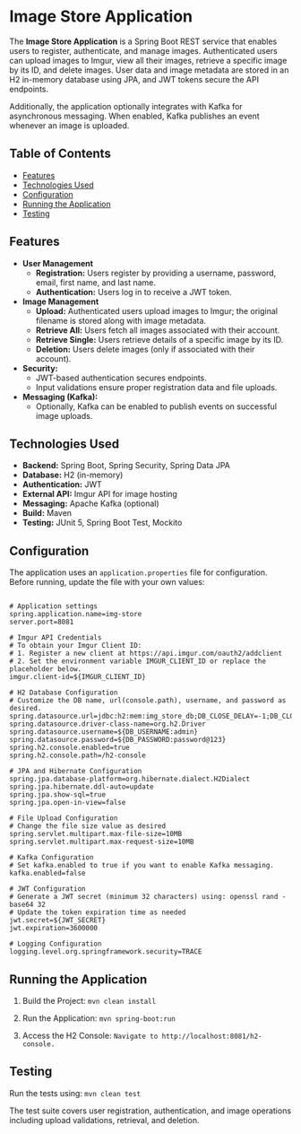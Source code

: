 # Image Store Application

The **Image Store Application** is a Spring Boot REST service that enables users to register, authenticate, and manage images. Authenticated users can upload images to Imgur, view all their images, retrieve a specific image by its ID, and delete images. User data and image metadata are stored in an H2 in-memory database using JPA, and JWT tokens secure the API endpoints.

Additionally, the application optionally integrates with Kafka for asynchronous messaging. When enabled, Kafka publishes an event whenever an image is uploaded.

## Table of Contents

- [Features](#features)
- [Technologies Used](#technologies-used)
- [Configuration](#configuration)
- [Running the Application](#running-the-application)
- [Testing](#testing)

## Features

- **User Management**
  - **Registration:** Users register by providing a username, password, email, first name, and last name.
  - **Authentication:** Users log in to receive a JWT token.
- **Image Management**
  - **Upload:** Authenticated users upload images to Imgur; the original filename is stored along with image metadata.
  - **Retrieve All:** Users fetch all images associated with their account.
  - **Retrieve Single:** Users retrieve details of a specific image by its ID.
  - **Deletion:** Users delete images (only if associated with their account).
- **Security:**  
  - JWT-based authentication secures endpoints.
  - Input validations ensure proper registration data and file uploads.
- **Messaging (Kafka):**
  - Optionally, Kafka can be enabled to publish events on successful image uploads.
  
## Technologies Used

- **Backend:** Spring Boot, Spring Security, Spring Data JPA
- **Database:** H2 (in-memory)
- **Authentication:** JWT
- **External API:** Imgur API for image hosting
- **Messaging:** Apache Kafka (optional)
- **Build:** Maven
- **Testing:** JUnit 5, Spring Boot Test, Mockito

## Configuration

The application uses an `application.properties` file for configuration. Before running, update the file with your own values:

```properties

# Application settings
spring.application.name=img-store
server.port=8081

# Imgur API Credentials
# To obtain your Imgur Client ID:
# 1. Register a new client at https://api.imgur.com/oauth2/addclient
# 2. Set the environment variable IMGUR_CLIENT_ID or replace the placeholder below.
imgur.client-id=${IMGUR_CLIENT_ID}

# H2 Database Configuration
# Customize the DB name, url(console.path), username, and password as desired.
spring.datasource.url=jdbc:h2:mem:img_store_db;DB_CLOSE_DELAY=-1;DB_CLOSE_ON_EXIT=FALSE
spring.datasource.driver-class-name=org.h2.Driver
spring.datasource.username=${DB_USERNAME:admin}
spring.datasource.password=${DB_PASSWORD:password@123}
spring.h2.console.enabled=true
spring.h2.console.path=/h2-console

# JPA and Hibernate Configuration
spring.jpa.database-platform=org.hibernate.dialect.H2Dialect
spring.jpa.hibernate.ddl-auto=update
spring.jpa.show-sql=true
spring.jpa.open-in-view=false

# File Upload Configuration
# Change the file size value as desired
spring.servlet.multipart.max-file-size=10MB
spring.servlet.multipart.max-request-size=10MB

# Kafka Configuration
# Set kafka.enabled to true if you want to enable Kafka messaging.
kafka.enabled=false

# JWT Configuration
# Generate a JWT secret (minimum 32 characters) using: openssl rand -base64 32
# Update the token expiration time as needed
jwt.secret=${JWT_SECRET}
jwt.expiration=3600000

# Logging Configuration
logging.level.org.springframework.security=TRACE
```

## Running the Application
1. Build the Project:
`mvn clean install`

2. Run the Application:
`mvn spring-boot:run`

3. Access the H2 Console:
`Navigate to http://localhost:8081/h2-console.`


## Testing
Run the tests using:
`mvn clean test`

The test suite covers user registration, authentication, and image operations including upload validations, retrieval, and deletion.

